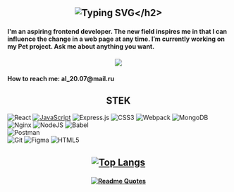 <h2 align="center">  
 
![Typing SVG](https://readme-typing-svg.herokuapp.com?color=2336BCF7&lines=Hello!+My+name+is+Alena.)</h2>
<h4>I'm an aspiring frontend developer.
The new field inspires me in that I can influence the change in a web page at any time. 
I’m currently working on my Pet project.
Ask me about anything you want.</h4>
<h4 align="center"> 
 
 ![](https://komarev.com/ghpvc/?username=salynochka) </h4>
<h4>How to reach me: al_20.07@mail.ru</h4>

<h2 align="center">STEK</h2>

![React](https://img.shields.io/badge/react-%2320232a.svg?style=for-the-badge&logo=react&logoColor=%2361DAFB) 
<a href="https://developer.mozilla.org/en-US/docs/Web/JavaScript">![JavaScript](https://img.shields.io/badge/javascript-%23323330.svg?style=for-the-badge&logo=javascript&logoColor=%23F7DF1E)</a>
![Express.js](https://img.shields.io/badge/express.js-%23404d59.svg?style=for-the-badge&logo=express&logoColor=%2361DAFB) 
![CSS3](https://img.shields.io/badge/css3-%231572B6.svg?style=for-the-badge&logo=css3&logoColor=white) 
![Webpack](https://img.shields.io/badge/webpack-%238DD6F9.svg?style=for-the-badge&logo=webpack&logoColor=black) 
![MongoDB](https://img.shields.io/badge/MongoDB-%234ea94b.svg?style=for-the-badge&logo=mongodb&logoColor=white) 
![Nginx](https://img.shields.io/badge/nginx-%23009639.svg?style=for-the-badge&logo=nginx&logoColor=white) 
![NodeJS](https://img.shields.io/badge/node.js-6DA55F?style=for-the-badge&logo=node.js&logoColor=white) 
![Babel](https://img.shields.io/badge/Babel-F9DC3e?style=for-the-badge&logo=babel&logoColor=black)	
![Postman](https://img.shields.io/badge/Postman-FF6C37?style=for-the-badge&logo=postman&logoColor=white)	
![Git](https://img.shields.io/badge/git-%23F05033.svg?style=for-the-badge&logo=git&logoColor=white)
![Figma](https://img.shields.io/badge/figma-%23F24E1E.svg?style=for-the-badge&logo=figma&logoColor=white) 
![HTML5](https://img.shields.io/badge/html5-%23E34F26.svg?style=for-the-badge&logo=html5&logoColor=white) 



<h2 align="center"> 
 
[![Top Langs](https://github-readme-stats.vercel.app/api/top-langs/?username=salynochka&layout=compact)](https://github.com/salynochka/github-readme-stats) </h2>

<h4 align="center">
 
[![Readme Quotes](https://quotes-github-readme.vercel.app/api?type=horizontal&theme=dark)](https://github.com/piyushsuthar/github-readme-quotes)</h4>


